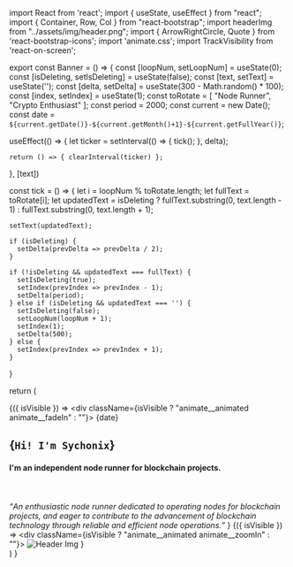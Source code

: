 import React from 'react';
import { useState, useEffect } from "react";
import { Container, Row, Col } from "react-bootstrap";
import headerImg from "../assets/img/header.png";
import { ArrowRightCircle, Quote } from 'react-bootstrap-icons';
import 'animate.css';
import TrackVisibility from 'react-on-screen';


export const Banner = () => {
  const [loopNum, setLoopNum] = useState(0);
  const [isDeleting, setIsDeleting] = useState(false);
  const [text, setText] = useState('');
  const [delta, setDelta] = useState(300 - Math.random() * 100);
  const [index, setIndex] = useState(1);
  const toRotate = [ "Node Runner", "Crypto Enthusiast" ];
  const period = 2000;
  const current = new Date();
  const date = `${current.getDate()}-${current.getMonth()+1}-${current.getFullYear()}`;

  useEffect(() => {
    let ticker = setInterval(() => {
      tick();
    }, delta);

    return () => { clearInterval(ticker) };
  }, [text])

  const tick = () => {
    let i = loopNum % toRotate.length;
    let fullText = toRotate[i];
    let updatedText = isDeleting ? fullText.substring(0, text.length - 1) : fullText.substring(0, text.length + 1);

    setText(updatedText);

    if (isDeleting) {
      setDelta(prevDelta => prevDelta / 2);
    }

    if (!isDeleting && updatedText === fullText) {
      setIsDeleting(true);
      setIndex(prevIndex => prevIndex - 1);
      setDelta(period);
    } else if (isDeleting && updatedText === '') {
      setIsDeleting(false);
      setLoopNum(loopNum + 1);
      setIndex(1);
      setDelta(500);
    } else {
      setIndex(prevIndex => prevIndex + 1);
    }
  }

  return (
    <section className="banner" id="home">
      <Container>
        <Row className="aligh-items-center">
          <Col xs={12} md={6} xl={7}>
            <TrackVisibility>
              {({ isVisible }) =>
              <div className={isVisible ? "animate__animated animate__fadeIn" : ""}>
                <span className="tagline">{date}</span>
                <h1>{`Hi! I'm Sychonix`} </h1>
                  <h4>I'm an independent node runner for blockchain projects.</h4>
                  <br></br>
                  <i><q>An enthusiastic node runner dedicated to operating nodes for blockchain projects, and eager to contribute to the advancement of blockchain technology through reliable and efficient node operations.</q></i>
              </div>}
            </TrackVisibility>
          </Col>
          <Col xs={12} md={6} xl={5}>
            <TrackVisibility>
              {({ isVisible }) =>
                <div className={isVisible ? "animate__animated animate__zoomIn" : ""}>
                  <img src={headerImg} alt="Header Img"/>
                </div>}
            </TrackVisibility>
          </Col>
        </Row>
      </Container>
    </section>
  )
}
